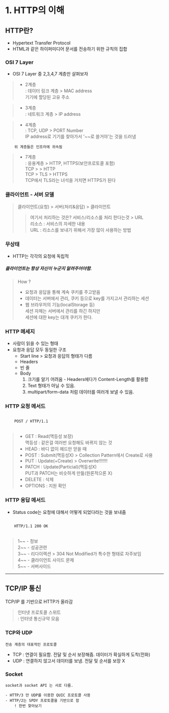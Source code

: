 # 1. HTTP의 이해

## HTTP란?

* Hypertext Transfer Protocol
* HTML과 같은 하이퍼미디어 문서를 전송하기 위한 규칙의 집합


### OSI 7 Layer

* OSI 7 Layer 중 2,3,4,7 계층만 살펴보자

> - 2계층   
> : 데이터 링크 계층 > MAC address   
> 기기에 할당된 고유 주소   

> - 3계층   
> : 네트워크 계층 > IP address   

> - 4계층   
> : TCP, UDP > PORT Number   
>  IP address로 기기를 찾아가서 '~~로 쓸거야'는 것을 드러냄   

        위 계층들은 인프라에 귀속됨

> - 7계층   
> : 응용계층 > HTTP, HTTPS(보안프로토콜 포함)   
> TCP >     > HTTP   
> TCP > TLS > HTTPS   
>  TCP에서 TLS라는 녀석을 거치면 HTTPS가 된다    


### 클라이언트 - 서버 모델

> 클라이언트(요청) > 서버(처리&응답) > 클라이언트     
> >여기서 처리하는 것은? 서비스/리소스를 처리 한다는것 > URL   
> >리소스 : 서비스의 자세한 내용   
> >URL  : 리소스를 보내기 위해서 가장 많이 사용하는 방법   


### 무상태

* HTTP는 각각의 요청에 독립적

##### 클라이언트는 항상 자신이 누군지 알려주어야함.
> How ?   
> - 요청과 응답을 통해 계속 쿠키를 주고받음   
> - 데이터는 서버에서 관리, 쿠키 등으로 key를 가지고서 관리하는 세션   
> - 웹 브라우저의 기능(localStorage 등)          
세션 자체는 서버에서 관리를 하긴 하지만   
세션에 대한 key는 대개 쿠키가 한다.   


### HTTP 메세지
* 사람이 읽을 수 있는 형태
* 요청과 응답 모두 동일한 구조
  * Start line > 요청과 응답의 형태가 다름
  * Headers
  * 빈 줄
  * Body
    1. 크기를 알기 어려움 - Headers에다가 Content-Length를 활용함
    2. Text 형태가 아닐 수 있음.
    3. multipart/form-data 처럼 데이터를 여러개 보낼 수 있음.

### HTTP 요청 메서드
<pre>
<code>
    POST / HTTP/1.1
</code>
</pre>
> * GET : Read(멱등성 보장)        
>       멱등성 : 같은걸 여러번 요청해도 바뀌지 않는 것   
> * HEAD : 바디 없이 헤드만 얻을 때   
> * POST : Submit(멱등성X) > Collection Pattern에서 Create로 사용   
> * PUT : Update(+Create) > Overwrite!!!!!!!   
> * PATCH : Update(Particial)(멱등성X)        
>       PUT과 PATCH는 비슷하게 만듦(원론적으론 X)   
> * DELETE : 삭제   
> * OPTIONS : 지원 확인   

### HTTP 응답 메서드
* Status code는 요청에 대해서 어떻게 되었다라는 것을 보내줌
<pre>
<code>
    HTTP/1.1 200 OK
</code>
</pre>
> 1~~ - 정보   
> 2~~ - 성공관련   
> 3~~ - 리다이렉션 > 304 Not Modified가 특수한 형태로 자주보임   
> 4~~ - 클라이언트 사이드 문제   
> 5~~ - 서버사이드    
<hr/>

## TCP/IP 통신

TCP/IP 를 기반으로 HTTP가 올라감

>인터넷 프로토콜 스위트      
>   : 인터넷 통신규약 모음

### TCP와 UDP
    전송 계층의 대표적인 프로토콜
* TCP : 연결이 필요함. 전달 및 순서 보장해줌. 데이터가 확실하게 도착(전화)     
* UDP : 연결하지 않고서 데이터를 보냄. 전달 및 순서를 보장 X

### Socket
    socket과 socket API 는 서로 다름.

    - HTTP/3 만 UDP를 이용한 QUIC 프로토콜 사용    
    - HTTP/2는 SPDY 프로토콜을 기반으로 함    
        ! 한번 찾아보기 






